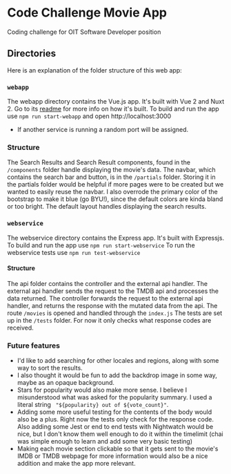 # Code Challenge Movie App
Coding challenge for OIT Software Developer position

## Directories

Here is an explanation of the folder structure of this web app:

### `webapp`

The webapp directory contains the Vue.js app. It's built with Vue 2 and Nuxt 2. Go to its [readme](webapp/README.md) for more info on how it's built.
To build and run the app use `npm run start-webapp` and open http://localhost:3000
* If another service is running a random port will be assigned.

### Structure
The Search Results and Search Result components, found in the `/components` folder handle displaying the movie's data.
The navbar, which contains the search bar and button, is in the `/partials` folder. Storing it in the partials folder would be helpful if more pages were to be created but we wanted to easily reuse the navbar. I also overrode the primary color of the bootstrap to make it blue (go BYU!), since the default colors are kinda bland or too bright.
The default layout handles displaying the search results.

### `webservice`

The webservice directory contains the Express app. It's built with Expressjs.
To build and run the app use `npm run start-webservice`
To run the webservice tests use `npm run test-webservice`

#### Structure
The api folder contains the controller and the external api handler.
The external api handler sends the request to the TMDB api and processes the data returned.
The controller forwards the request to the external api handler, and returns the response with the mutated data from the api.
The route `/movies` is opened and handled through the `index.js`
The tests are set up in the `/tests` folder. For now it only checks what response codes are received.

### Future features
  - I'd like to add searching for other locales and regions, along with some way to sort the results.
  - I also thought it would be fun to add the backdrop image in some way, maybe as an opaque background.
  - Stars for popularity would also make more sense. I believe I misunderstood what was asked for the popularity summary. I used a literal string ` "${popularity} out of ${vote_count}"`.
  - Adding some more useful testing for the contents of the body would also be a plus. Right now the tests only check for the response code. Also adding some Jest or end to end tests with Nightwatch would be nice, but I don't know them well enough to do it within the timelimit (chai was simple enough to learn and add some very basic testing)
  - Making each movie section clickable so that it gets sent to the movie's IMDB or TMDB webpage for more information would also be a nice addition and make the app more relevant.

